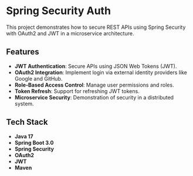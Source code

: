 # Spring Security Auth  

This project demonstrates how to secure REST APIs using Spring Security with OAuth2 and JWT in a microservice architecture.  

## Features  
- **JWT Authentication**: Secure APIs using JSON Web Tokens (JWT).  
- **OAuth2 Integration**: Implement login via external identity providers like Google and GitHub.  
- **Role-Based Access Control**: Manage user permissions and roles.  
- **Token Refresh**: Support for refreshing JWT tokens.  
- **Microservice Security**: Demonstration of security in a distributed system.  

## Tech Stack  
- **Java 17**  
- **Spring Boot 3.0**  
- **Spring Security**  
- **OAuth2**  
- **JWT**  
- **Maven**  

